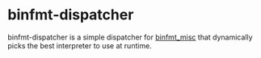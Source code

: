 # binfmt-dispatcher

binfmt-dispatcher is a simple dispatcher for [binfmt_misc](https://www.kernel.org/doc/html/latest/admin-guide/binfmt-misc.html) that dynamically picks the best interpreter to use at runtime.
